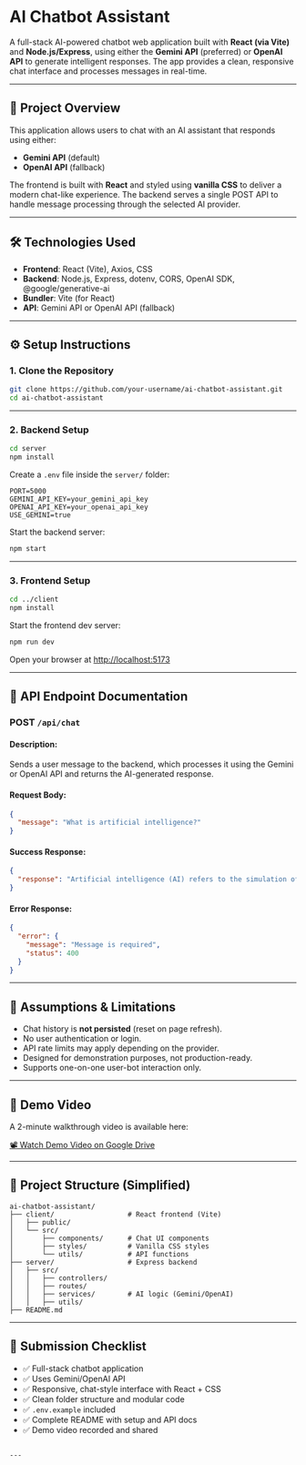# AI Chatbot Assistant

A full-stack AI-powered chatbot web application built with **React (via Vite)** and **Node.js/Express**, using either the **Gemini API** (preferred) or **OpenAI API** to generate intelligent responses. The app provides a clean, responsive chat interface and processes messages in real-time.

---

## 📌 Project Overview

This application allows users to chat with an AI assistant that responds using either:
- **Gemini API** (default)
- **OpenAI API** (fallback)

The frontend is built with **React** and styled using **vanilla CSS** to deliver a modern chat-like experience. The backend serves a single POST API to handle message processing through the selected AI provider.

---

## 🛠️ Technologies Used

- **Frontend**: React (Vite), Axios, CSS
- **Backend**: Node.js, Express, dotenv, CORS, OpenAI SDK, @google/generative-ai
- **Bundler**: Vite (for React)
- **API**: Gemini API or OpenAI API (fallback)

---

## ⚙️ Setup Instructions

### 1. Clone the Repository

```bash
git clone https://github.com/your-username/ai-chatbot-assistant.git
cd ai-chatbot-assistant
````

---

### 2. Backend Setup

```bash
cd server
npm install
```

Create a `.env` file inside the `server/` folder:

```
PORT=5000
GEMINI_API_KEY=your_gemini_api_key
OPENAI_API_KEY=your_openai_api_key
USE_GEMINI=true
```

Start the backend server:

```bash
npm start
```

---

### 3. Frontend Setup

```bash
cd ../client
npm install
```

Start the frontend dev server:

```bash
npm run dev
```

Open your browser at [http://localhost:5173](http://localhost:5173)

---

## 🔌 API Endpoint Documentation

### POST `/api/chat`

#### Description:

Sends a user message to the backend, which processes it using the Gemini or OpenAI API and returns the AI-generated response.

#### Request Body:

```json
{
  "message": "What is artificial intelligence?"
}
```

#### Success Response:

```json
{
  "response": "Artificial intelligence (AI) refers to the simulation of human intelligence in machines..."
}
```

#### Error Response:

```json
{
  "error": {
    "message": "Message is required",
    "status": 400
  }
}
```

---

## 🧠 Assumptions & Limitations

* Chat history is **not persisted** (reset on page refresh).
* No user authentication or login.
* API rate limits may apply depending on the provider.
* Designed for demonstration purposes, not production-ready.
* Supports one-on-one user-bot interaction only.

---

## 📸 Demo Video

A 2-minute walkthrough video is available here:

[📽️ Watch Demo Video on Google Drive](https://drive.google.com/your-shared-video-link)

---

## 📁 Project Structure (Simplified)

```
ai-chatbot-assistant/
├── client/                  # React frontend (Vite)
│   ├── public/
│   └── src/
│       ├── components/      # Chat UI components
│       ├── styles/          # Vanilla CSS styles
│       └── utils/           # API functions
├── server/                  # Express backend
│   ├── src/
│   │   ├── controllers/
│   │   ├── routes/
│   │   ├── services/        # AI logic (Gemini/OpenAI)
│   │   ├── utils/
├── README.md
```

---

## 📝 Submission Checklist

* ✅ Full-stack chatbot application
* ✅ Uses Gemini/OpenAI API
* ✅ Responsive, chat-style interface with React + CSS
* ✅ Clean folder structure and modular code
* ✅ `.env.example` included
* ✅ Complete README with setup and API docs
* ✅ Demo video recorded and shared

```

---
